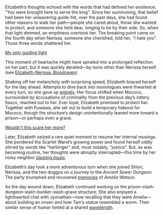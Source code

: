 Elizabeth’s thoughts echoed with the words that had defined her existence: "You were brought here to serve the king". Since her summoning, that belief had been her unwavering guide.Yet, over the past days, she had found other reasons to walk her path—people she cared about, those she wanted to protect, and someone she held dear, longing to be by their side. So, when that light dimmed, an emptiness overtook her. The breaking point came on the fourth day when Nerissa, someone she cherished, told her, "I hate you". Those three words shattered her.


[My only guiding light](#embed:https://www.youtube.com/live/1_dhGL0K5-k?t=183)

This moment of heartache might have spiraled into a prolonged reflection on her part, but it was quickly derailed—by none other than Nerissa herself. (see [Elizabeth-Nerissa: Bloodraven](#edge:elizabeth-rose-bloodflame-nerissa-ravencroft-right-3-left-2)).

Shaking off her melancholy with surprising speed, Elizabeth braced herself for the day ahead. Attempts to dive back into monologues were thwarted at every turn, so she gave up [entirely](https://www.youtube.com/live/1_dhGL0K5-k?feature=shared\&t=1381). Her focus shifted when Mococo, surrounded by accusations of criminality from the previous day’s lottery fiasco, reached out to her. Ever loyal, Elizabeth promised to protect her. Together with Fuwawa, she set out to build a temporary hideout for Mococo, though the structure’s design unintentionally leaned more toward a prison—or perhaps even a grave.

[Wouldn't this scare her more?](#embed:\(https://www.youtube.com/live/1_dhGL0K5-k?feature=shared\&t=2077\))

Later, Elizabeth seized a rare quiet moment to resume her internal musings. She pondered the Scarlet Wand’s growing power and found herself oddly stirred by words like "harbinger" and, most notably, "justice". But, as was becoming routine, her thoughts were abruptly interrupted—this time by her noisy neighbor [blasting music](https://www.youtube.com/live/1_dhGL0K5-k?feature=shared\&t=4393).

Elizabeth’s day took a more adventurous turn when she joined Shiori, Nerissa, and the two doggos on a journey to the *Ancient Sewer Dungeon*. The party triumphed and recovered [memories](https://www.youtube.com/live/1_dhGL0K5-k?feature=shared\&t=5881) of *Amelia Watson*.

As the day wound down, Elizabeth continued working on the prison-slash-dungeon-slash-bunker-slash-grave structure. She also enjoyed a lighthearted chat with Jyonathan—now recalling that they were Amelia—about building an onsen and how Tam’s statue resembled a worm. Their similar sense of humor hinted at a shared [wavelength](https://www.youtube.com/live/1_dhGL0K5-k?feature=shared\&t=12113).
